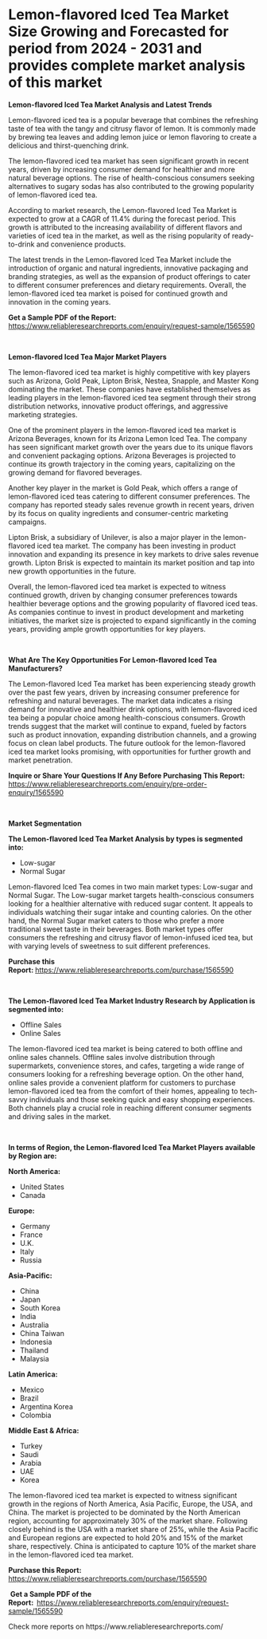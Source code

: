 <p><h1>Lemon-flavored Iced Tea Market Size Growing and Forecasted for period from 2024 - 2031 and provides complete market analysis of this market</h1></p><p><strong>Lemon-flavored Iced Tea Market Analysis and Latest Trends</strong></p>
<p><p>Lemon-flavored iced tea is a popular beverage that combines the refreshing taste of tea with the tangy and citrusy flavor of lemon. It is commonly made by brewing tea leaves and adding lemon juice or lemon flavoring to create a delicious and thirst-quenching drink.</p><p>The lemon-flavored iced tea market has seen significant growth in recent years, driven by increasing consumer demand for healthier and more natural beverage options. The rise of health-conscious consumers seeking alternatives to sugary sodas has also contributed to the growing popularity of lemon-flavored iced tea.</p><p>According to market research, the Lemon-flavored Iced Tea Market is expected to grow at a CAGR of 11.4% during the forecast period. This growth is attributed to the increasing availability of different flavors and varieties of iced tea in the market, as well as the rising popularity of ready-to-drink and convenience products.</p><p>The latest trends in the Lemon-flavored Iced Tea Market include the introduction of organic and natural ingredients, innovative packaging and branding strategies, as well as the expansion of product offerings to cater to different consumer preferences and dietary requirements. Overall, the lemon-flavored iced tea market is poised for continued growth and innovation in the coming years.</p></p>
<p><strong>Get a Sample PDF of the Report:&nbsp;</strong> <a href="https://www.reliableresearchreports.com/enquiry/request-sample/1565590">https://www.reliableresearchreports.com/enquiry/request-sample/1565590</a></p>
<p>&nbsp;</p>
<p><strong>Lemon-flavored Iced Tea Major Market Players</strong></p>
<p><p>The lemon-flavored iced tea market is highly competitive with key players such as Arizona, Gold Peak, Lipton Brisk, Nestea, Snapple, and Master Kong dominating the market. These companies have established themselves as leading players in the lemon-flavored iced tea segment through their strong distribution networks, innovative product offerings, and aggressive marketing strategies.</p><p>One of the prominent players in the lemon-flavored iced tea market is Arizona Beverages, known for its Arizona Lemon Iced Tea. The company has seen significant market growth over the years due to its unique flavors and convenient packaging options. Arizona Beverages is projected to continue its growth trajectory in the coming years, capitalizing on the growing demand for flavored beverages.</p><p>Another key player in the market is Gold Peak, which offers a range of lemon-flavored iced teas catering to different consumer preferences. The company has reported steady sales revenue growth in recent years, driven by its focus on quality ingredients and consumer-centric marketing campaigns.</p><p>Lipton Brisk, a subsidiary of Unilever, is also a major player in the lemon-flavored iced tea market. The company has been investing in product innovation and expanding its presence in key markets to drive sales revenue growth. Lipton Brisk is expected to maintain its market position and tap into new growth opportunities in the future.</p><p>Overall, the lemon-flavored iced tea market is expected to witness continued growth, driven by changing consumer preferences towards healthier beverage options and the growing popularity of flavored iced teas. As companies continue to invest in product development and marketing initiatives, the market size is projected to expand significantly in the coming years, providing ample growth opportunities for key players.</p></p>
<p>&nbsp;</p>
<p><strong>What Are The Key Opportunities For Lemon-flavored Iced Tea Manufacturers?</strong></p>
<p><p>The Lemon-flavored Iced Tea market has been experiencing steady growth over the past few years, driven by increasing consumer preference for refreshing and natural beverages. The market data indicates a rising demand for innovative and healthier drink options, with lemon-flavored iced tea being a popular choice among health-conscious consumers. Growth trends suggest that the market will continue to expand, fueled by factors such as product innovation, expanding distribution channels, and a growing focus on clean label products. The future outlook for the lemon-flavored iced tea market looks promising, with opportunities for further growth and market penetration.</p></p>
<p><strong>Inquire or Share Your Questions If Any Before Purchasing This Report:</strong> <a href="https://www.reliableresearchreports.com/enquiry/pre-order-enquiry/1565590">https://www.reliableresearchreports.com/enquiry/pre-order-enquiry/1565590</a></p>
<p>&nbsp;</p>
<p><strong>Market Segmentation</strong></p>
<p><strong>The Lemon-flavored Iced Tea Market Analysis by types is segmented into:</strong></p>
<p><ul><li>Low-sugar</li><li>Normal Sugar</li></ul></p>
<p><p>Lemon-flavored Iced Tea comes in two main market types: Low-sugar and Normal Sugar. The Low-sugar market targets health-conscious consumers looking for a healthier alternative with reduced sugar content. It appeals to individuals watching their sugar intake and counting calories. On the other hand, the Normal Sugar market caters to those who prefer a more traditional sweet taste in their beverages. Both market types offer consumers the refreshing and citrusy flavor of lemon-infused iced tea, but with varying levels of sweetness to suit different preferences.</p></p>
<p><strong>Purchase this Report:&nbsp;</strong><a href="https://www.reliableresearchreports.com/purchase/1565590">https://www.reliableresearchreports.com/purchase/1565590</a></p>
<p>&nbsp;</p>
<p><strong>The Lemon-flavored Iced Tea Market Industry Research by Application is segmented into:</strong></p>
<p><ul><li>Offline Sales</li><li>Online Sales</li></ul></p>
<p><p>The lemon-flavored iced tea market is being catered to both offline and online sales channels. Offline sales involve distribution through supermarkets, convenience stores, and cafes, targeting a wide range of consumers looking for a refreshing beverage option. On the other hand, online sales provide a convenient platform for customers to purchase lemon-flavored iced tea from the comfort of their homes, appealing to tech-savvy individuals and those seeking quick and easy shopping experiences. Both channels play a crucial role in reaching different consumer segments and driving sales in the market.</p></p>
<p>&nbsp;</p>
<p><strong>In terms of Region, the Lemon-flavored Iced Tea Market Players available by Region are:</strong></p>
<p>
    <p> <strong> North America: </strong>
        <ul>
            <li>United States</li>
            <li>Canada</li>
        </ul>
        </p> 
    <p> <strong> Europe: </strong>
        <ul>
            <li>Germany</li>
            <li>France</li>
            <li>U.K.</li>
            <li>Italy</li>
            <li>Russia</li>
        </ul>
        </p> 
    <p> <strong> Asia-Pacific: </strong>
        <ul>
            <li>China</li>
            <li>Japan</li>
            <li>South Korea</li>
            <li>India</li>
            <li>Australia</li>
            <li>China Taiwan</li>
            <li>Indonesia</li>
            <li>Thailand</li>
            <li>Malaysia</li>
        </ul>
        </p> 
    <p> <strong> Latin America: </strong>
        <ul>
            <li>Mexico</li>
            <li>Brazil</li>
            <li>Argentina Korea</li>
            <li>Colombia</li>
        </ul>
        </p> 
    <p> <strong> Middle East & Africa: </strong>
        <ul>
            <li>Turkey</li>
            <li>Saudi</li>
            <li>Arabia</li>
            <li>UAE</li>
            <li>Korea</li>
        </ul>
    </p>
    </p>
<p><p>The lemon-flavored iced tea market is expected to witness significant growth in the regions of North America, Asia Pacific, Europe, the USA, and China. The market is projected to be dominated by the North American region, accounting for approximately 30% of the market share. Following closely behind is the USA with a market share of 25%, while the Asia Pacific and European regions are expected to hold 20% and 15% of the market share, respectively. China is anticipated to capture 10% of the market share in the lemon-flavored iced tea market.</p></p>
<p><strong>Purchase this Report: </strong><a href="https://www.reliableresearchreports.com/purchase/1565590">https://www.reliableresearchreports.com/purchase/1565590</a></p>
<p>&nbsp;<strong>Get a Sample PDF of the Report:&nbsp;&nbsp;</strong><a href="https://www.reliableresearchreports.com/enquiry/request-sample/1565590">https://www.reliableresearchreports.com/enquiry/request-sample/1565590</a></p>
<p><strong></strong></p>
<p>Check more reports on https://www.reliableresearchreports.com/</p>